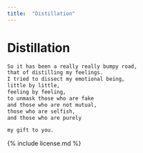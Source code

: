 ```yaml
---
title:  "Distillation"
---
```


# Distillation

```markdown
So it has been a really really bumpy road,
that of distilling my feelings.
I tried to dissect my emotional being,
little by little,
feeling by feeling,
to unmask those who are fake
and those who are not mutual,
those who are selfish,
and those who are purely

my gift to you.
```

{% include license.md %}

